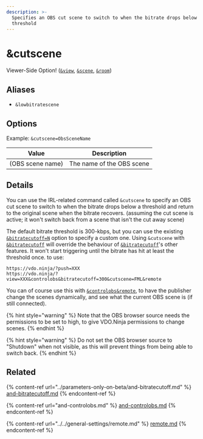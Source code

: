 ```yaml
---
description: >-
  Specifies an OBS cut scene to switch to when the bitrate drops below a
  threshold
---
```


# \&cutscene

Viewer-Side Option! ([`&view`](../view-parameters/view.md), [`&scene`](../view-parameters/scene.md), [`&room`](../../general-settings/room.md))

## Aliases

* `&lowbitratescene`

## Options

Example: `&cutscene=ObsSceneName`

| Value            | Description               |
| ---------------- | ------------------------- |
| (OBS scene name) | The name of the OBS scene |

## Details

You can use the IRL-related command called `&cutscene` to specify an OBS cut scene to switch to when the bitrate drops below a threshold and return to the original scene when the bitrate recovers. (assuming the cut scene is active; it won't switch back from a scene that isn't the cut away scene)

The default bitrate threshold is 300-kbps, but you can use the existing [`&bitratecutoff=N`](../parameters-only-on-beta/and-bitratecutoff.md) option to specify a custom one. Using `&cutscene` with [`&bitratecutoff`](../parameters-only-on-beta/and-bitratecutoff.md) will override the behaviour of [`&bitratecutoff`](../parameters-only-on-beta/and-bitratecutoff.md)'s other features. It won't start triggering until the bitrate has hit at least the threshold once. to use:

```
https://vdo.ninja/?push=XXX
https://vdo.ninja/?view=XXX&controlobs&bitratecutoff=300&cutscene=FML&remote
```

You can of course use this with [`&controlobs`](and-controlobs.md)[`&remote`](../../general-settings/remote.md), to have the publisher change the scenes dynamically, and see what the current OBS scene is (if still connected).

{% hint style="warning" %}
Note that the OBS browser source needs the permissions to be set to high, to give VDO.Ninja permissions to change scenes.
{% endhint %}

{% hint style="warning" %}
Do not set the OBS browser source to "Shutdown" when not visible, as this will prevent things from being able to switch back.
{% endhint %}

## Related

{% content-ref url="../parameters-only-on-beta/and-bitratecutoff.md" %}
[and-bitratecutoff.md](../parameters-only-on-beta/and-bitratecutoff.md)
{% endcontent-ref %}

{% content-ref url="and-controlobs.md" %}
[and-controlobs.md](and-controlobs.md)
{% endcontent-ref %}

{% content-ref url="../../general-settings/remote.md" %}
[remote.md](../../general-settings/remote.md)
{% endcontent-ref %}
